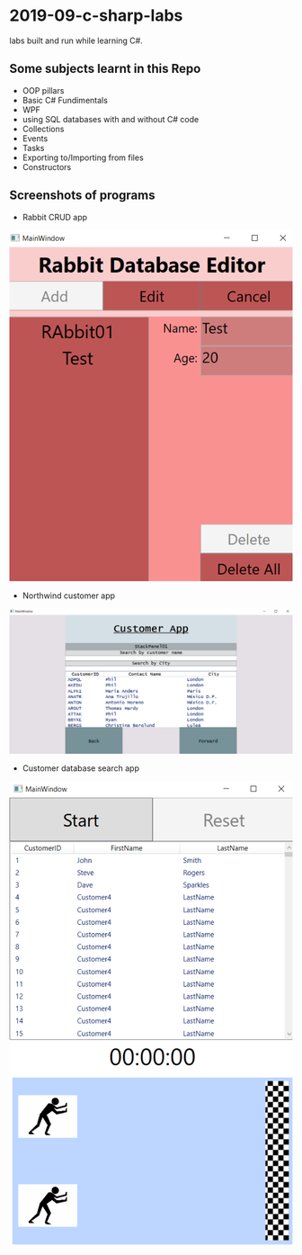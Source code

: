 # 2019-09-c-sharp-labs
labs built and run while learning C#. 

## Some subjects learnt in this Repo
- OOP pillars
- Basic C# Fundimentals
- WPF
- using SQL databases with and without C# code 
- Collections
- Events 
- Tasks
- Exporting to/Importing from files
- Constructors

## Screenshots of programs 

- Rabbit CRUD app

![alt text](https://github.com/Ryan-Paul-Burdus/2019-09-c-sharp-labs/blob/master/Screenshots/Rabbit%20CRUD.png "Rabbit CRUD app")

- Northwind customer app 

![alt text](https://github.com/Ryan-Paul-Burdus/2019-09-c-sharp-labs/blob/master/Screenshots/northwindustomer%20app.png "Northwind customer app")

- Customer database search app

![alt text](https://github.com/Ryan-Paul-Burdus/2019-09-c-sharp-labs/blob/master/Screenshots/Customer%20database%20app.png "Customer Database app")
